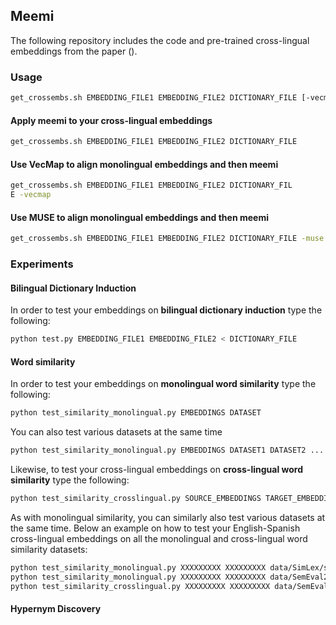 ## Meemi

The following repository includes the code and pre-trained cross-lingual embeddings from the paper *[]()*  ().

### Usage

```bash
get_crossembs.sh EMBEDDING_FILE1 EMBEDDING_FILE2 DICTIONARY_FILE [-vecmap | -muse TRAIN_SIZE VALID_SIZE]
```

#### Apply meemi to your cross-lingual embeddings

```bash
get_crossembs.sh EMBEDDING_FILE1 EMBEDDING_FILE2 DICTIONARY_FILE
```

#### Use VecMap to align monolingual embeddings and then meemi

```bash
get_crossembs.sh EMBEDDING_FILE1 EMBEDDING_FILE2 DICTIONARY_FIL
E -vecmap
```

#### Use MUSE to align monolingual embeddings and then meemi

```bash
get_crossembs.sh EMBEDDING_FILE1 EMBEDDING_FILE2 DICTIONARY_FILE -muse TRAIN_SIZE VALID_SIZE
```

### Experiments



#### Bilingual Dictionary Induction

In order to test your embeddings on **bilingual dictionary induction** type the following:

```bash
python test.py EMBEDDING_FILE1 EMBEDDING_FILE2 < DICTIONARY_FILE
```

#### Word similarity

In order to test your embeddings on **monolingual word similarity** type the following:

```bash
python test_similarity_monolingual.py EMBEDDINGS DATASET
```
You can also test various datasets at the same time

```bash
python test_similarity_monolingual.py EMBEDDINGS DATASET1 DATASET2 ... DATASETN
```
Likewise, to test your cross-lingual embeddings on **cross-lingual word similarity** type the following:

```bash
python test_similarity_crosslingual.py SOURCE_EMBEDDINGS TARGET_EMBEDDINGS DATASET
```
As with monolingual similarity, you can similarly also test various datasets at the same time. Below an example on how to test your English-Spanish cross-lingual embeddings on all the monolingual and cross-lingual word similarity datasets:

```bash
python test_similarity_monolingual.py XXXXXXXXX XXXXXXXXX data/SimLex/simlex-999_english.txt data/SemEval2018-subtask1-monolingual/english.txt data/rg65-monolingual/rg65_english.txt data/WS353-monolingual/WS353-english-sim.txt
python test_similarity_monolingual.py XXXXXXXXX XXXXXXXXX data/SemEval2018-subtask1-monolingual/spanish.txt data/rg65-monolingual/rg65_spanish.txt 
python test_similarity_crosslingual.py XXXXXXXXX XXXXXXXXX data/SemEval2018-subtask2-crosslingual/en-es.txt data/rg65-crosslingual/rg65_EN-ES.txt
```

#### Hypernym Discovery
